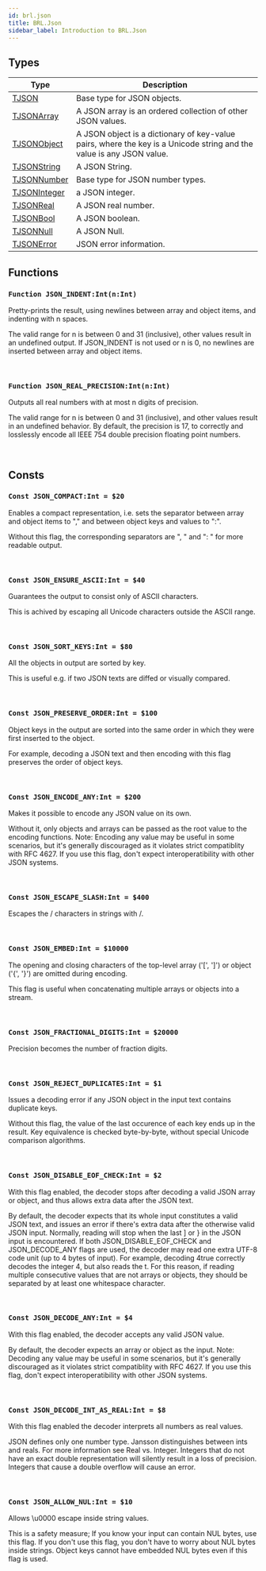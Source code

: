 ```yaml
---
id: brl.json
title: BRL.Json
sidebar_label: Introduction to BRL.Json
---
```



## Types
| Type | Description |
|---|---|
| [TJSON](../../brl/brl.json/tjson) | Base type for JSON objects. |
| [TJSONArray](../../brl/brl.json/tjsonarray) | A JSON array is an ordered collection of other JSON values. |
| [TJSONObject](../../brl/brl.json/tjsonobject) | A JSON object is a dictionary of key-value pairs, where the key is a Unicode string and the value is any JSON value. |
| [TJSONString](../../brl/brl.json/tjsonstring) | A JSON String. |
| [TJSONNumber](../../brl/brl.json/tjsonnumber) | Base type for JSON number types. |
| [TJSONInteger](../../brl/brl.json/tjsoninteger) | a JSON integer. |
| [TJSONReal](../../brl/brl.json/tjsonreal) | A JSON real number. |
| [TJSONBool](../../brl/brl.json/tjsonbool) | A JSON boolean. |
| [TJSONNull](../../brl/brl.json/tjsonnull) | A JSON Null. |
| [TJSONError](../../brl/brl.json/tjsonerror) | JSON error information. |

## Functions

### `Function JSON_INDENT:Int(n:Int)`

Pretty-prints the result, using newlines between array and object items, and indenting with n spaces.

The valid range for n is between 0 and 31 (inclusive), other values result in an undefined output. If JSON_INDENT is not used or n is 0,
no newlines are inserted between array and object items.


<br/>

### `Function JSON_REAL_PRECISION:Int(n:Int)`

Outputs all real numbers with at most n digits of precision.

The valid range for n is between 0 and 31 (inclusive), and other values result in an undefined behavior.
By default, the precision is 17, to correctly and losslessly encode all IEEE 754 double precision floating point numbers.


<br/>

## Consts

### `Const JSON_COMPACT:Int = $20`

Enables a compact representation, i.e. sets the separator between array and object items to "," and between object keys and values to ":".

Without this flag, the corresponding separators are ", " and ": " for more readable output.


<br/>

### `Const JSON_ENSURE_ASCII:Int = $40`

Guarantees the output to consist only of ASCII characters.

This is achived by escaping all Unicode characters outside the ASCII range.


<br/>

### `Const JSON_SORT_KEYS:Int = $80`

All the objects in output are sorted by key.

This is useful e.g. if two JSON texts are diffed or visually compared.


<br/>

### `Const JSON_PRESERVE_ORDER:Int = $100`

Object keys in the output are sorted into the same order in which they were first inserted to the object.

For example, decoding a JSON text and then encoding with this flag preserves the order of object keys.


<br/>

### `Const JSON_ENCODE_ANY:Int = $200`

Makes it possible to encode any JSON value on its own.

Without it, only objects and arrays can be passed as the root value to the encoding functions.
Note: Encoding any value may be useful in some scenarios, but it's generally discouraged as it violates strict compatiblity with
RFC 4627. If you use this flag, don't expect interoperatibility with other JSON systems.


<br/>

### `Const JSON_ESCAPE_SLASH:Int = $400`

Escapes the / characters in strings with \/.

<br/>

### `Const JSON_EMBED:Int = $10000`

The opening and closing characters of the top-level array ('[', ']') or object ('{', '}') are omitted during encoding.

This flag is useful when concatenating multiple arrays or objects into a stream.


<br/>

### `Const JSON_FRACTIONAL_DIGITS:Int = $20000`

Precision becomes the number of fraction digits.

<br/>

### `Const JSON_REJECT_DUPLICATES:Int = $1`

Issues a decoding error if any JSON object in the input text contains duplicate keys.

Without this flag, the value of the last occurence of each key ends up in the result.
Key equivalence is checked byte-by-byte, without special Unicode comparison algorithms.


<br/>

### `Const JSON_DISABLE_EOF_CHECK:Int = $2`

With this flag enabled, the decoder stops after decoding a valid JSON array or object, and thus allows extra data after the JSON text.

By default, the decoder expects that its whole input constitutes a valid JSON text, and issues an error if there's extra data after the otherwise valid JSON input.
Normally, reading will stop when the last ] or } in the JSON input is encountered. If both JSON_DISABLE_EOF_CHECK and JSON_DECODE_ANY flags
are used, the decoder may read one extra UTF-8 code unit (up to 4 bytes of input). For example, decoding 4true correctly decodes
the integer 4, but also reads the t. For this reason, if reading multiple consecutive values that are not arrays or objects,
they should be separated by at least one whitespace character.


<br/>

### `Const JSON_DECODE_ANY:Int = $4`

With this flag enabled, the decoder accepts any valid JSON value.

By default, the decoder expects an array or object as the input.
Note: Decoding any value may be useful in some scenarios, but it's generally discouraged as it violates strict compatiblity
with RFC 4627. If you use this flag, don't expect interoperatibility with other JSON systems.


<br/>

### `Const JSON_DECODE_INT_AS_REAL:Int = $8`

With this flag enabled the decoder interprets all numbers as real values.

JSON defines only one number type. Jansson distinguishes between ints and reals. For more information see Real vs. Integer. Integers that do
not have an exact double representation will silently result in a loss of precision. Integers that cause a double overflow will cause an error.


<br/>

### `Const JSON_ALLOW_NUL:Int = $10`

Allows \u0000 escape inside string values.

This is a safety measure; If you know your input can contain NUL bytes, use this flag. If you don't use this flag, you don't have
to worry about NUL bytes inside strings.
Object keys cannot have embedded NUL bytes even if this flag is used.


<br/>

